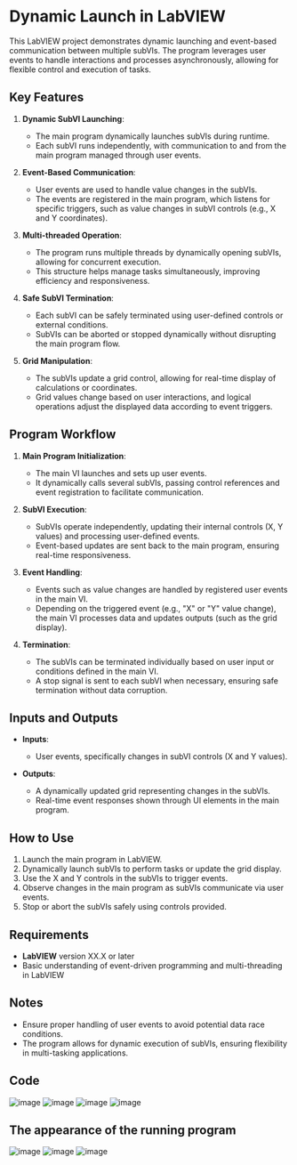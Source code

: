 # Dynamic Launch in LabVIEW

This LabVIEW project demonstrates dynamic launching and event-based communication between multiple subVIs. The program leverages user events to handle interactions and processes asynchronously, allowing for flexible control and execution of tasks.

## Key Features

1. **Dynamic SubVI Launching**:
   - The main program dynamically launches subVIs during runtime.
   - Each subVI runs independently, with communication to and from the main program managed through user events.

2. **Event-Based Communication**:
   - User events are used to handle value changes in the subVIs.
   - The events are registered in the main program, which listens for specific triggers, such as value changes in subVI controls (e.g., X and Y coordinates).

3. **Multi-threaded Operation**:
   - The program runs multiple threads by dynamically opening subVIs, allowing for concurrent execution.
   - This structure helps manage tasks simultaneously, improving efficiency and responsiveness.

4. **Safe SubVI Termination**:
   - Each subVI can be safely terminated using user-defined controls or external conditions.
   - SubVIs can be aborted or stopped dynamically without disrupting the main program flow.

5. **Grid Manipulation**:
   - The subVIs update a grid control, allowing for real-time display of calculations or coordinates.
   - Grid values change based on user interactions, and logical operations adjust the displayed data according to event triggers.

## Program Workflow

1. **Main Program Initialization**:
   - The main VI launches and sets up user events.
   - It dynamically calls several subVIs, passing control references and event registration to facilitate communication.

2. **SubVI Execution**:
   - SubVIs operate independently, updating their internal controls (X, Y values) and processing user-defined events.
   - Event-based updates are sent back to the main program, ensuring real-time responsiveness.

3. **Event Handling**:
   - Events such as value changes are handled by registered user events in the main VI.
   - Depending on the triggered event (e.g., "X" or "Y" value change), the main VI processes data and updates outputs (such as the grid display).

4. **Termination**:
   - The subVIs can be terminated individually based on user input or conditions defined in the main VI.
   - A stop signal is sent to each subVI when necessary, ensuring safe termination without data corruption.

## Inputs and Outputs

- **Inputs**:
  - User events, specifically changes in subVI controls (X and Y values).
  
- **Outputs**:
  - A dynamically updated grid representing changes in the subVIs.
  - Real-time event responses shown through UI elements in the main program.

## How to Use

1. Launch the main program in LabVIEW.
2. Dynamically launch subVIs to perform tasks or update the grid display.
3. Use the X and Y controls in the subVIs to trigger events.
4. Observe changes in the main program as subVIs communicate via user events.
5. Stop or abort the subVIs safely using controls provided.

## Requirements

- **LabVIEW** version XX.X or later
- Basic understanding of event-driven programming and multi-threading in LabVIEW

## Notes

- Ensure proper handling of user events to avoid potential data race conditions.
- The program allows for dynamic execution of subVIs, ensuring flexibility in multi-tasking applications.

## Code
![image](https://github.com/user-attachments/assets/80ae70da-11dc-4751-8159-9ff8713193c5)
![image](https://github.com/user-attachments/assets/d0e22898-c388-4fe4-9d3e-f5070c80e113)
![image](https://github.com/user-attachments/assets/bace11e7-d762-4902-8728-6b5ac167c3a4)
![image](https://github.com/user-attachments/assets/4caaa8c8-fef4-4850-b0a7-c4a61753c31c)

## The appearance of the running program
![image](https://github.com/user-attachments/assets/2f2efda9-bb7a-4ee1-91ec-ee06e12ea9b7)
![image](https://github.com/user-attachments/assets/34ba2b73-bc12-4c9d-8ac1-ed95088a1a41)
![image](https://github.com/user-attachments/assets/85fd32cc-e261-4d12-bd64-5f1032fe5d73)

